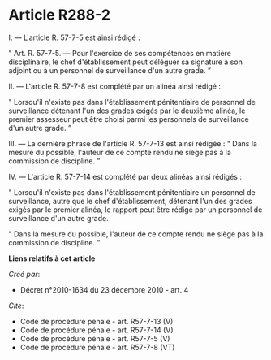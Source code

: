# Article R288-2

I. ― L'article R. 57-7-5 est ainsi rédigé : 

" Art. R. 57-7-5. ― Pour l'exercice de ses compétences en matière disciplinaire, le chef d'établissement peut déléguer sa
signature à son adjoint ou à un personnel de surveillance d'un autre grade. ” 

II. ― L'article R. 57-7-8 est complété par un alinéa ainsi rédigé : 

" Lorsqu'il n'existe pas dans l'établissement pénitentiaire de personnel de surveillance détenant l'un des grades exigés par
le deuxième alinéa, le premier assesseur peut être choisi parmi les personnels de surveillance d'un autre grade. ” 

III. ― La dernière phrase de l'article R. 57-7-13 est ainsi rédigée : " Dans la mesure du possible, l'auteur de ce compte
rendu ne siège pas à la commission de discipline. ” 

IV. ― L'article R. 57-7-14 est complété par deux alinéas ainsi rédigés : 

" Lorsqu'il n'existe pas dans l'établissement pénitentiaire un personnel de surveillance, autre que le chef d'établissement,
détenant l'un des grades exigés par le premier alinéa, le rapport peut être rédigé par un personnel de surveillance d'un
autre grade. 

" Dans la mesure du possible, l'auteur de ce compte rendu ne siège pas à la commission de discipline. ”

**Liens relatifs à cet article**

_Créé par_:

  - Décret n°2010-1634 du 23 décembre 2010 - art. 4

_Cite_:

  - Code de procédure pénale - art. R57-7-13 (V)
  - Code de procédure pénale - art. R57-7-14 (V)
  - Code de procédure pénale - art. R57-7-5 (V)
  - Code de procédure pénale - art. R57-7-8 (VT)
